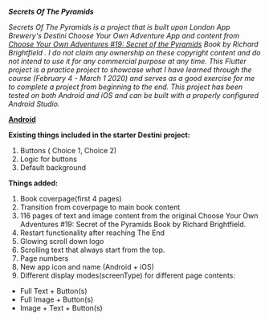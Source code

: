 ***Secrets Of The Pyramids***

*Secrets Of The Pyramids is a project that is built upon London App Brewery's Destini Choose Your Own Adventure App and content from [Choose Your Own Adventures #19: Secret of the Pyramids](https://drive.google.com/open?id=1n4i-V5GM0fGS0C-mF8-XB9tAJHwFA6nM) Book by Richard Brightfield . I do not claim any ownership on these copyright content and do not intend to use it for any commercial purpose at any time. This Flutter project is a practice project to showcase what I have learned through the course (February 4 - March 1 2020) and serves as a good exercise for me to complete a project from beginning to the end. This project has been tested on both Android and iOS and can be built with a properly configured Android Studio.* 

**[Android](https://drive.google.com/open?id=1JFuvMzWXzg7rnqWsGPF5Iz11cQa5ZWM5)** 




**Existing things included in the starter Destini project:**
1. Buttons ( Choice 1, Choice 2) 
2. Logic for buttons
3. Default background 



**Things added:**
1. Book coverpage(first 4 pages)
2. Transition from coverpage to main book content
3. 116 pages of text and image content from the original Choose Your Own Adventures #19: Secret of the Pyramids Book by Richard Brightfield.
4. Restart functionality after reaching The End 
5. Glowing scroll down logo 
6. Scrolling text that always start from the top.
7. Page numbers
8. New app icon and name (Android + iOS)
8. Different display modes(screenType) for different page contents: 
  - Full Text + Button(s)
  - Full Image + Button(s)
  - Image + Text + Button(s)
